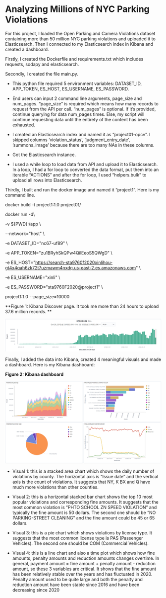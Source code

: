 # Analyzing Millions of NYC Parking Violations

 

For this project, I loaded the Open Parking and Camera Violations dataset containing more than 50 million NYC parking violations and uploaded it to Elasticsearch. Then I connected to my Elasticsearch index in Kibana and created a dashboard.

Firstly, I created the Dockerfile and requirements.txt which includes requests, sodapy and elasticsearch. 

Secondly, I created the file main.py. 

* This python file required 5 environment variables: DATASET_ID, APP_TOKEN, ES_HOST, ES_USERNAME, ES_PASSWORD. 

* End users can input 2 command line arguments, page_size and num_pages. “page_size” is required which means how many records to request from the API per call. “num_pages” is optional. If it’s provided, continue querying for data num_pages times. Else, my script will continue requesting data until the entirety of the content has been exhausted. 

* I created an Elasticsearch index and named it as “project01-opcv”. I skipped columns ‘violation_status’, ‘judgment_entry_date’, ’summons_image’ because there are too many NAs in these columns. 

* Got the Elasticsearch instance.

* I used a while loop to load data from API and upload it to Elasticsearch. In a loop, I had a for loop to converted the data format, put them into an iterable “ACTIONS” and after the for loop, I used “helpers.bulk” to upload all rows into Elasticsearch.

Thirdly, I built and run the docker image and named it “project1”. Here is my command line.

docker build -t project1:1.0 project01/

docker run -d\

 -v ${PWD}:/app \

 --network="host" \

 -e DATASET_ID="nc67-uf89" \

 -e APP_TOKEN="zu1BRyhSkQPw4QilEeoS5QWgD" \

 -e ES_HOST="https://search-sta9760f2020xinlihou-gt4x4qah6zk72t7uzmawm4nxdq.us-east-2.es.amazonaws.com" \

 -e ES_USERNAME="xinli" \

 -e ES_PASSWORD="sta9760F2020@project1" \

 project1:1.0 --page_size=10000



**Figure 1: Kibana Discover page. It took me more than 24 hours to upload 37.6 million records. **

![figure1](assets/KibanaDiscoverPage.png)

Finally, I added the data into Kibana, created 4 meaningful visuals and made a dashboard. Here is my Kibana dashboard:

**Figure 2: Kibana dashboard**

![Figure 2: Kibana dashboard](assets/kibanadashboard.png)

* Visual 1: this is a stacked area chart which shows the daily number of violations by county. The horizontal axis is “Issue date” and the vertical axis is the count of violations. It suggests that NY, K BX and Q have much more violations than other counties.
* Visual 2: this is a horizontal stacked bar chart shows the top 10 most popular violations and corresponding fine amounts. It suggests that the most common violation is “PHTO SCHOOL ZN SPEED VIOLATION” and typically the fine amount is 50 dollars. The second one should be “NO PARKING-STREET CLEANING” and the fine amount could be 45 or 65 dollars.

* Visual 3: this is a pie chart which shows violations by license type. It suggests that the most common license type is PAS (Passenger Vehicles). The second one should be COM (Commercial Vehicles).

* Visual 4: this is a line chart and also a time plot which shows how fine amounts, penalty amounts and reduction amounts changes overtime. In general, payment amount = fine amount + penalty amount - reduction amount, so these 3 variables are critical. It shows that the fine amount has been relatively stable over the years and has fluctuated in 2020. Penalty amount used to be quite large and both the penalty and reduction amount have been stable since 2016 and have been decreasing since 2020
